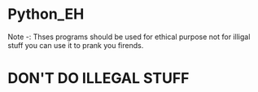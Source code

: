 # Python_EH

Note -: Thses programs should be used for ethical purpose not for illigal stuff you can use it to prank you firends. 

# DON'T DO ILLEGAL STUFF
